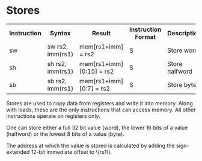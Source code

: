 # Stores

<table>
    <tr>
        <th>Instruction</th>
        <th>Syntax</th>
        <th>Result</th>
        <th>Instruction Format</th>
        <th>Description</th>
    </tr>
    <tr>
        <td>sw</td>
        <td>sw rs2, imm(rs1)</td>
        <td>mem[rs1+imm] = rs2</td>
        <td>S</td>
        <td>Store word</td>
    </tr>
    <tr>
        <td>sh</td>
        <td>sh rs2, imm(rs1)</td>
        <td>mem[rs1+imm][0:15] = rs2</td>
        <td>S</td>
        <td>Store halfword</td>
    </tr>
        <tr>
        <td>sb</td>
        <td>sb rs2, imm(rs1)</td>
        <td>mem[rs1+imm][0:7] = rs2</td>
        <td>S</td>
        <td>Store byte</td>
    </tr>
</table>

Stores are used to copy data from registers and write it into memory. Along with loads, these are the only instructions that can access memory. All other instructions operate on registers only.

 One can store either a full 32 bit value (word), the lower 16 bits of a value (halfword) or the lowest 8 bits of a value (byte).

 The address at which the value is stored is calculated by adding the sign-extended 12-bit immediate offset to \\(rs1\\).